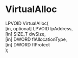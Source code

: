 # VirtualAlloc

LPVOID VirtualAlloc(   
  [in, optional] LPVOID lpAddress,   
  [in]           SIZE_T dwSize,   
  [in]           DWORD  flAllocationType,   
  [in]           DWORD  flProtect                                                                                                      
);                                             
                                                                                                   
